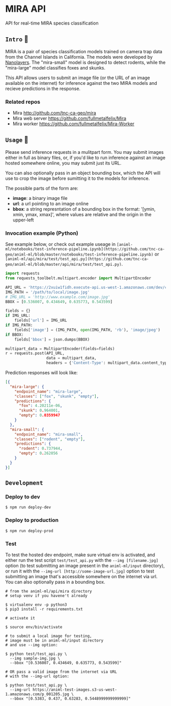 # MIRA API
API for real-time MIRA species classification

## `Intro` :fox_face:
MIRA is a pair of species classification models trained on camera trap data from 
the Channel Islands in California. The models were developed by 
[Nanolayers](http://www.nanolayers.com/). The "mira-small" model is designed to 
detect rodents, while the "mira-large" model classifies foxes and skunks.  

This API allows users to submit an image file (or the URL of an image available 
on the internet) for inference against the two MIRA models and recieve 
predictions in the response. 

### Related repos
- Mira                http://github.com/tnc-ca-geo/mira
- Mira web server     https://github.com/fullmetalfelix/Mira
- Mira worker         https://github.com/fullmetalfelix/Mira-Worker


## `Usage` :rat:
Please send inference requests in a mulitpart form. You may submit images 
either in full as binary files, or, if you'd like to run inference against an 
image hosted somewhere online, you may submit just its URL.

You can also optionally pass in an object bounding box, which the API will use 
to crop the image before sumitting it to the models for inference.

The possible parts of the form are:
- **image**: a binary image file
- **url**: a url pointing to an image online
- **bbox**: a string represntation of a bounding box in the format: 
  '[ymin, xmin, ymax, xmax]', where values are relative and the 
  origin in the upper-left

### Invocation example (Python)
See example below, or check out example useage in 
```[animl-ml/notebooks/test-inference-pipeline.ipynb](https://github.com/tnc-ca-geo/animl-ml/blob/master/notebooks/test-inference-pipeline.ipynb)``` or 
```[animl-ml/api/mira/test/test_api.py](https://github.com/tnc-ca-geo/animl-ml/blob/master/api/mira/test/test_api.py)```. 

```python
import requests
from requests_toolbelt.multipart.encoder import MultipartEncoder

API_URL = 'https://2xuiw1fidh.execute-api.us-west-1.amazonaws.com/dev/classify'
IMG_PATH = '/path/to/local/image.jpg'
# IMG_URL = 'http://www.example.com/image.jpg'
BBOX = [0.536007, 0.434649, 0.635773, 0.543599]

fields = {}
if IMG_URL:
    fields['url'] = IMG_URL
if IMG_PATH:
    fields['image'] = (IMG_PATH, open(IMG_PATH, 'rb'), 'image/jpeg')
if BBOX:
    fields['bbox'] = json.dumps(BBOX)

multipart_data = MultipartEncoder(fields=fields)
r = requests.post(API_URL,
                  data = multipart_data,
                  headers = {'Content-Type': multipart_data.content_type})
```

Prediction responses will look like:

```json
[{
  "mira-large": {
    "endpoint_name": "mira-large",
    "classes": ["fox", "skunk", "empty"],
    "predictions": {
      "fox": 4.20211e-06,
      "skunk": 0.964001,
      "empty": 0.0359947
    }
  },
  "mira-small": {
    "endpoint_name": "mira-small",
    "classes": ["rodent", "empty"],
    "predictions": {
      "rodent": 0.737944,
      "empty": 0.262056
    }
  }
}]
```

## `Development`

### Deploy to dev
```shell
$ npm run deploy-dev
```

### Deploy to production
```shell
$ npm run deploy-prod
```

### Test
To test the hosted dev endpoint, make sure virtual env is activated, and either 
run the test script ```test/test_api.py``` with the ```--img [filename.jpg]``` 
option (to test submitting an image present in the ```animl-ml/input``` 
directory), or run it with the ```--img-url [http://some-image-url.jpg]``` 
option to test submitting an image that's accessible somewhere on the internet 
via url. You can also optionally pass in a bounding box.

```shell
# from the animl-ml/api/mira directory
# setup venv if you havene't already

$ virtualenv env -p python3
$ pip3 install -r requirements.txt

# activate it

$ source env/bin/activate

# to submit a local image for testing,
# image must be in animl-ml/input directory
# and use --img option:

$ python test/test_api.py \
  --img sample-img.jpg \
  --bbox "[0.536007, 0.434649, 0.635773, 0.543599]"

# OR pass a valid image from the internet via URL
# with the --img-url option:

$ python test/test_api.py \
  --img-url https://animl-test-images.s3-us-west-1.amazonaws.com/p_001205.jpg \
  --bbox "[0.5383, 0.437, 0.63283, 0.5448999999999999]"

```


